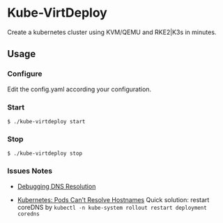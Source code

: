 # Kube-VirtDeploy

Create a kubernetes cluster using KVM/QEMU and RKE2|K3s in minutes.

## Usage
### Configure
Edit the config.yaml according your configuration.

### Start
```
$ ./kube-virtdeploy start
```

### Stop
```
$ ./kube-virtdeploy stop
```

### Issues Notes
- [Debugging DNS Resolution](https://kubernetes.io/docs/tasks/administer-cluster/dns-debugging-resolution/#known-issues)

- [Kubernetes: Pods Can't Resolve Hostnames](https://stackoverflow.com/questions/45805483/kubernetes-pods-cant-resolve-hostnames)
  Quick solution: restart coreDNS by `kubectl -n kube-system rollout restart deployment coredns`
